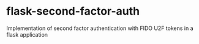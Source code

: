 # flask-second-factor-auth
Implementation of second factor authentication with FIDO U2F tokens in a flask application
